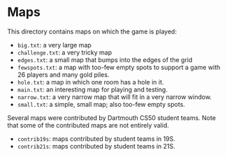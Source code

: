 # Maps

This directory contains maps on which the game is played:

* `big.txt`: a very large map
* `challenge.txt`: a very tricky map
* `edges.txt`: a small map that bumps into the edges of the grid
* `fewspots.txt`: a map with too-few empty spots to support a game with 26 players and many gold piles.
* `hole.txt`: a map in which one room has a hole in it.
* `main.txt`: an interesting map for playing and testing.
* `narrow.txt`: a very narrow map that will fit in a very narrow window.
* `small.txt`: a simple, small map; also too-few empty spots.

Several maps were contributed by Dartmouth CS50 student teams. Note that some of the contributed maps are not entirely valid.

* `contrib19s`: maps contributed by student teams in 19S.
* `contrib21s`: maps contributed by student teams in 21S.